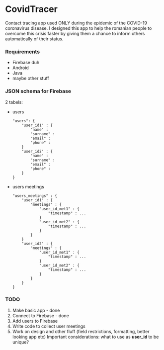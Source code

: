 # CovidTracer
Contact tracing app used ONLY during the epidemic of the COVID-19 coronavirus disease.
I designed this app to help the romanian people to overcome this crisis faster by 
giving them a chance to inform others automatically of their status.

### Requirements
- Firebase duh
- Android
- Java
- maybe other stuff

### JSON schema for Firebase

2 tabels:
- users
    ```
    "users": {
        "user_id1" : {
            "name" : 
            "surname" : 
            "email" : 
            "phone" :
        }
        "user_id2" : {
            "name" : 
            "surname" : 
            "email" : 
            "phone" :
        }
    }
    ```

- users meetings
    ```
    "users_meetings" : {
        "user_id1" : {
            "meetings" : {
                "user_id_met1" : {
                    "timestamp" : ...
                }
                "user_id_met2" : {
                    "timestamp" : ...    
                }
            }
        }
        "user_id2" : {
            "meetings" : {
                "user_id_met1" : {
                    "timestamp" : ...
                }
                "user_id_met2" : {
                    "timestamp" : ...    
                }
            }
        }
    }
    ```
### TODO
1. Make basic app - done
2. Connect to Firebase - done
3. Add users to Firebase
4. Write code to collect user meetings
5. Work on design and other fluff (field restrictions, formatting, better looking app etc)
Important considerations: what to use as <b> user_id </b> to be unique?

